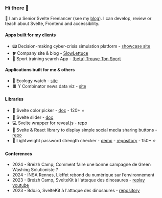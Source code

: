 ### Hi there 👋

👀 I am a Senior Svelte Freelancer (see my [blog](https://www.dev.machyme.fr/)). I can develop, review or teach about Svelte, Frontend and accessibility.

#### Apps built for my clients

- 📟 Decision-making cyber-crisis simulation platform - [showcase site](https://alcyconie.com/offres-et-expertises-crise-cyber/logiciels-solutions-digitales/)
- 🍀 Company site & blog - [SlowLettuce](https://slowlettuce.io/)
- 🤿 Sport training search App - [[beta] Trouve Ton Sport](https://tts-demo.vercel.app/)

#### Applications built for me & others

- 🦥 Ecology watch - [site](https://green-news.vercel.app)
- 🟧 Y Combinator news data viz - [site](https://y-combinator-news-trends.vercel.app/)

#### Libraries

- 🌱 Svelte color picker - [doc](https://svelte-awesome-color-picker.vercel.app/) - 120+ ⭐
- 🦒 Svelte slider - [doc](https://github.com/Ennoriel/svelte-awesome-slider)
- 💻 Svelte wrapper for reveal.js - [repo](https://github.com/Ennoriel/svelte-reveal.js)
- 🤙 Svelte & React library to display simple social media sharing buttons - [repo](https://github.com/Ennoriel/social-links)
- 🔭 Lightweight password strength checker - [demo](https://svelte.dev/repl/b5bf5871c99742e584da244b4bfeac92?version=4.2.8) - [repository](https://github.com/deanilvincent/check-password-strength) - 150+ ⭐

#### Conferences

- 2024 - Breizh Camp, Comment faire une bonne campagne de Green Washing Solutioniste ?
- 2024 - INSA Rennes, L’effet rebond du numérique sur l’environnement
- 2023 - Breizh Camp, SvelteKit à l'attaque des dinosaures - [replay youtube](https://www.youtube.com/watch?v=COXZ78AJVns)
- 2023 - Bdx.io, SvelteKit à l'attaque des dinosaures - [repository](https://github.com/Svelte-Society-Fr/kit-demo)
